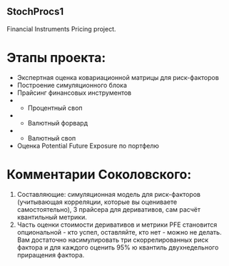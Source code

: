 ## StochProcs1
Financial Instruments Pricing project.



# Этапы проекта:
- Экспертная оценка ковариационной матрицы для риск-факторов
- Построение симуляционного блока
- Прайсинг финансовых инструментов
- - Процентный своп
- - Валютный форвард
- - Валютный своп
- Оценка Potential Future Exposure по портфелю

# Комментарии Соколовского:
1. Составляющие: симуляционная модель для риск-факторов (учитывающая корреляции, которые вы оцениваете самостоятельно), 3 прайсера для деривативов, сам расчёт квантильный метрики.
2. Часть оценки стоимости деривативов и метрики PFE становится опциональной - кто успел, оставляйте, кто нет - можно не делать. Вам достаточно насимулировать три скоррелированных риск фактора и для каждого оценить 95% ю квантиль двухнедельного приращения фактора.
